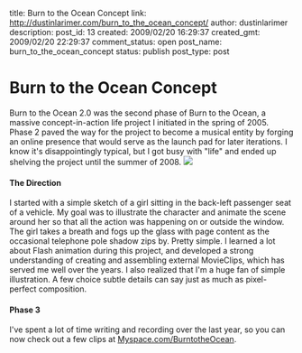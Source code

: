 title: Burn to the Ocean Concept
link: http://dustinlarimer.com/burn_to_the_ocean_concept/
author: dustinlarimer
description: 
post_id: 13
created: 2009/02/20 16:29:37
created_gmt: 2009/02/20 22:29:37
comment_status: open
post_name: burn_to_the_ocean_concept
status: publish
post_type: post

# Burn to the Ocean Concept

Burn to the Ocean 2.0 was the second phase of Burn to the Ocean, a massive concept-in-action life project I initiated in the spring of 2005. Phase 2 paved the way for the project to become a musical entity by forging an online presence that would serve as the launch pad for later iterations. I know it's disappointingly typical, but I got busy with "life" and ended up shelving the project until the summer of 2008.  ![](http://farm5.static.flickr.com/4104/5008697184_de011d7553_z.jpg)

#### The Direction

I started with a simple sketch of a girl sitting in the back-left passenger seat of a vehicle. My goal was to illustrate the character and animate the scene around her so that all the action was happening on or outside the window. The girl takes a breath and fogs up the glass with page content as the occasional telephone pole shadow zips by. Pretty simple. I learned a lot about Flash animation during this project, and developed a strong understanding of creating and assembling external MovieClips, which has served me well over the years. I also realized that I'm a huge fan of simple illustration. A few choice subtle details can say just as much as pixel-perfect composition. 

#### Phase 3

I've spent a lot of time writing and recording over the last year, so you can now check out a few clips at [Myspace.com/BurntotheOcean](http://www.myspace.com/burntotheocean).